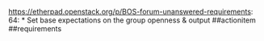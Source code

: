https://etherpad.openstack.org/p/BOS-forum-unanswered-requirements: 64: * Set base expectations on the group openness & output  ##actionitem ##requirements

